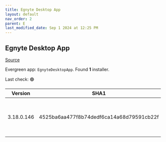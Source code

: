 ```yaml
---
title: Egnyte Desktop App
layout: default
nav_order: 2
parent: E
last_modified_date: Sep 1 2024 at 12:25 PM
---
```


## Egnyte Desktop App

[Source](https://www.egnyte.com/solutions/sharing-collaboration)

Evergreen app: `EgnyteDesktopApp`. Found **1** installer.

Last check: 🟢

| Version    | SHA1                                     | Type | URI                                                                                                                                                                                      |
| ---------- | ---------------------------------------- | ---- | ---------------------------------------------------------------------------------------------------------------------------------------------------------------------------------------- |
| 3.18.0.146 | 4525ba6aa477f8b74dedf6ca14a68d79591cb22f | msi  | [https://egnyte-cdn.egnyte.com/egnytedrive/win/en-us/3.18.0/EgnyteDesktopApp_3.18.0_146.msi](https://egnyte-cdn.egnyte.com/egnytedrive/win/en-us/3.18.0/EgnyteDesktopApp_3.18.0_146.msi) |
